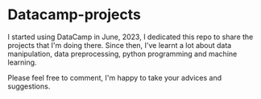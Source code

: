 # Datacamp-projects

I started using DataCamp in June, 2023, I dedicated this repo to share the projects that I'm doing there. Since then, I've learnt a lot about data manipulation, data preprocessing, python programming and machine learning.

Please feel free to comment, I'm happy to take your advices and suggestions.
